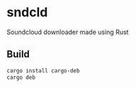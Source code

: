 # sndcld
Soundcloud downloader made using Rust

## Build

```sh
cargo install cargo-deb
cargo deb
```
